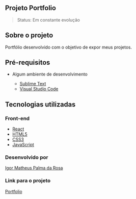## Projeto Portfolio

> Status: Em constante evolução

## Sobre o projeto

Portfólio desenvolvido com o objetivo de expor meus projetos.

## Pré-requisitos

- Algum ambiente de desenvolvimento

  - [Sublime Text](https://www.sublimetext.com/)
  - [Visual Studio Code](https://code.visualstudio.com/)

## Tecnologias utilizadas

### Front-end
 - [React](https://react.dev/learn/)
 - [HTML5](https://devdocs.io/html/)
 - [CSS3](https://devdocs.io/css/)
 - [JavaScript](https://devdocs.io/javascript)

### Desenvolvido por

[Igor Matheus Palma da Rosa](https://github.com/mattigor/)

### Link para o projeto
[Portfolio](https://portfolio-blue-seven-88.vercel.app/)
